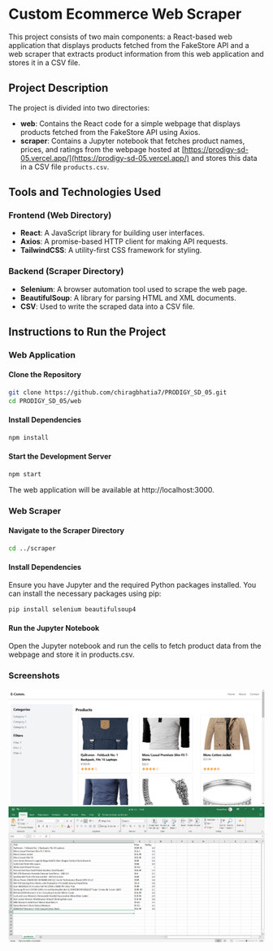 # Custom Ecommerce Web Scraper

This project consists of two main components: a React-based web application that displays products fetched from the FakeStore API and a web scraper that extracts product information from this web application and stores it in a CSV file.

## Project Description

The project is divided into two directories:

- **web**: Contains the React code for a simple webpage that displays products fetched from the FakeStore API using Axios.
- **scraper**: Contains a Jupyter notebook that fetches product names, prices, and ratings from the webpage hosted at [https://prodigy-sd-05.vercel.app/](https://prodigy-sd-05.vercel.app/) and stores this data in a CSV file `products.csv`.

## Tools and Technologies Used

### Frontend (Web Directory)

- **React**: A JavaScript library for building user interfaces.
- **Axios**: A promise-based HTTP client for making API requests.
- **TailwindCSS**: A utility-first CSS framework for styling.

### Backend (Scraper Directory)

- **Selenium**: A browser automation tool used to scrape the web page.
- **BeautifulSoup**: A library for parsing HTML and XML documents.
- **CSV**: Used to write the scraped data into a CSV file.

## Instructions to Run the Project

### Web Application

#### Clone the Repository

```bash
git clone https://github.com/chiragbhatia7/PRODIGY_SD_05.git
cd PRODIGY_SD_05/web
```

#### Install Dependencies

```bash
npm install
```

#### Start the Development Server

```bash
npm start
```

The web application will be available at http://localhost:3000.

### Web Scraper

#### Navigate to the Scraper Directory

```bash
cd ../scraper
```

#### Install Dependencies

Ensure you have Jupyter and the required Python packages installed. You can install the necessary packages using pip:

```bash
pip install selenium beautifulsoup4
```

#### Run the Jupyter Notebook

Open the Jupyter notebook and run the cells to fetch product data from the webpage and store it in products.csv.

### Screenshots

![](/screenshots/1.png)
![](/screenshots/2.png)
